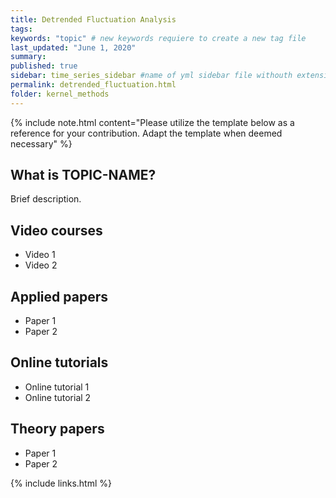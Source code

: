 ```yaml
---
title: Detrended Fluctuation Analysis
tags:
keywords: "topic" # new keywords requiere to create a new tag file
last_updated: "June 1, 2020"
summary: 
published: true
sidebar: time_series_sidebar #name of yml sidebar file withouth extension
permalink: detrended_fluctuation.html
folder: kernel_methods
---
```


{% include note.html content="Please utilize the template below as a reference for your contribution. Adapt the template when deemed necessary" %}

## What is TOPIC-NAME?

Brief description.

## Video courses

* Video 1
* Video 2

## Applied papers 
* Paper 1
* Paper 2

## Online tutorials

* Online tutorial 1
* Online tutorial 2

## Theory papers 
* Paper 1
* Paper 2

{% include links.html %}
